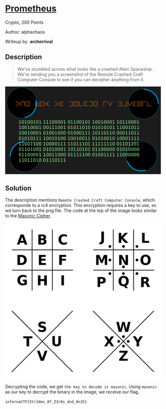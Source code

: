 # [Prometheus](https://infernoctf.live/challenges#Prometheus)
Crypto,
200 Points

Author: alphachaos

Writeup by: **archerrival**

## Description
>We've stumbled across what looks like a crashed Alien Spaceship. We're sending you a screenshot of the Remote Crashed Craft Computer Console to see if you can decipher anything from it.

![](images/prometheus1.png)

## Solution

The description mentions `Remote Crashed Craft Computer Console`, which corresponds to a rc4 encryption. This encryption requires a key
to use, so we turn back to the png file. The code at the top of the image looks similar to the [Masonic Cipher](https://sites.google.com/site/lostsymbolproject/masonic-cipher).

![](images/prometheus2.png)

Decrypting the code, we get `the key to decode is masonic`. Using `masonic` as our key to decrypt the binary in the image, we receive our flag.

```infernoCTF{5tr34ms_0f_Z3r0s_4nd_0n35}```
